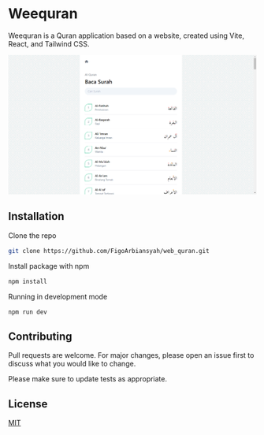 # Weequran

Weequran is a Quran application based on a website, created using Vite, React, and Tailwind CSS.

![Thumbnail](./src/assets/thumbnail.png)

## Installation

Clone the repo

```bash
git clone https://github.com/FigoArbiansyah/web_quran.git
```

Install package with npm

```bash
npm install
```

Running in development mode

```bash
npm run dev
```

## Contributing

Pull requests are welcome. For major changes, please open an issue first
to discuss what you would like to change.

Please make sure to update tests as appropriate.

## License

[MIT](https://choosealicense.com/licenses/mit/)
